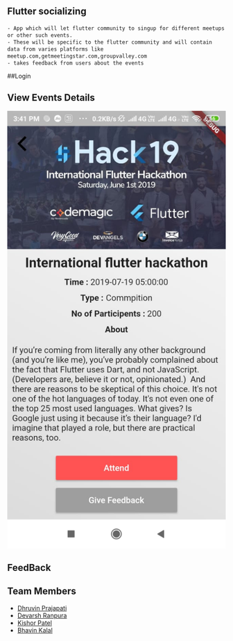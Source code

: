 ## Flutter socializing
    - App which will let flutter community to singup for different meetups or other such events.
    - These will be specific to the flutter community and will contain data from varies platforms like     meetup.com,getmeetingstar.com,groupvalley.com
    - takes feedback from users about the events
##Login

## View Events Details
![Screenshots on iOS](./screenshots/6.jpeg)
## FeedBack

## Team Members

- [Dhruvin Prajapati](https://github.com/dhruvinprajapati)
- [Devarsh Ranpura](https://github.com/DevarshRanpara)
- [Kishor Patel](https://github.com/kishorpatel85)
- [Bhavin Kalal]()

